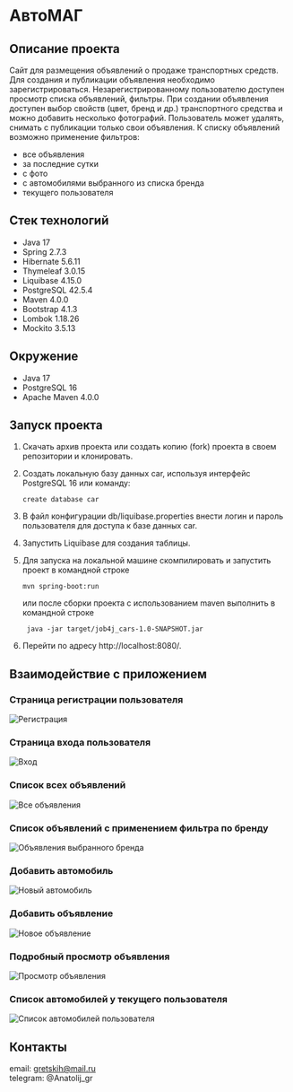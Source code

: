 # АвтоМАГ
## Описание проекта
Сайт для размещения объявлений о продаже транспортных средств. Для создания и публикации объявления необходимо зарегистрироваться.
Незарегистрированному пользователю доступен просмотр списка объявлений, фильтры. При создании объявления доступен 
выбор свойств (цвет, бренд и др.) транспортного средства и можно добавить несколько фотографий. Пользователь может 
удалять, снимать с публикации только свои объявления. 
К списку объявлений возможно применение фильтров:
- все объявления
- за последние сутки
- с фото
- с автомобилями выбранного из списка бренда
- текущего пользователя

## Стек технологий
- Java 17
- Spring 2.7.3
- Hibernate 5.6.11
- Thymeleaf 3.0.15
- Liquibase 4.15.0
- PostgreSQL 42.5.4
- Maven 4.0.0
- Bootstrap 4.1.3
- Lombok 1.18.26
- Mockito 3.5.13

## Окружение
- Java 17
- PostgreSQL 16
- Apache Maven 4.0.0

## Запуск проекта
1. Скачать архив проекта или создать копию (fork) проекта в своем репозитории и клонировать.
2. Создать локальную базу данных car, используя интерфейс PostgreSQL 16 или команду:

   ```create database car```

3. В файл конфигурации db/liquibase.properties внести логин и пароль пользователя для доступа к базе данных car.
4. Запустить Liquibase для создания таблицы.
5. Для запуска на локальной машине скомпилировать и запустить проект в командной строке

   ```mvn spring-boot:run```

   или после сборки проекта с использованием maven выполнить в командной строке

   ``` java -jar target/job4j_cars-1.0-SNAPSHOT.jar```
6. Перейти по адресу http://localhost:8080/.
## Взаимодействие с приложением

### Страница регистрации пользователя
![Регистрация](img/register.jpg)

### Страница входа пользователя
![Вход](img/login.jpg)

### Список всех объявлений
![Все объявления](img/list_all.jpg)

### Список объявлений с применением фильтра по бренду
![Объявления выбранного бренда](img/list_brand.jpg)

### Добавить автомобиль
![Новый автомобиль](img/new_car.jpg)

### Добавить объявление
![Новое объявление](img/post_new.jpg)

### Подробный просмотр объявления
![Просмотр объявления](img/view.jpg)

### Список автомобилей у текущего пользователя
![Список автомобилей пользователя](img/autos.jpg)

## Контакты

email: gretskih@mail.ru <br/>
telegram: @Anatolij_gr